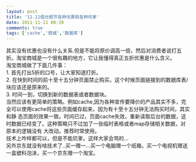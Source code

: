```yaml
---
layout: post
title: '11.11借光棍节各种优惠和各种坑爹'
date: 2011-11-11 00:39
comments: true
tags: ['cache','商城','数据库']
---
```


其实没有优惠也没有什么关系.但是不能将原价调高一倍，然后对消费者说打五折。淘宝商城是一个很有趣的地方，它让我懂得真正五折优惠是什么含义。  
淘宝商城做了下面几件事：  
1\. 首先打出5折的口号，让大家知道打折。  
2\. 在快到时间的前十至十五分钟页面禁止购买。这个时候页面链接到的数据库表/块应该还是原来的。  
3\. 时间一到，切换到新的数据表或者数据块。  
当然应该有更简单的策略。例如cache,因为各种宣传要降价的产品其实不多，完全可以使用cache将这些页面缓存起来，因为有十至十五分钟无法购买时间，其实和静
态页面的效果一致。时间已过，页面cache失效，重新读取后台的数据，这时数据已经变了。这种策略只不过加了一张临时表格或者map存储相关数据，对原本的逻辑没有
大改动。推荐时常使用。  
技术上咋样都可以，但是不能坑爹。这样大家会骂的...  
另外京东就没有啥技术了..买一赠一...买一个电脑赠一个纸箱，买一个电视机赠送一盒塑料泡沫，买一个京东赠一个淘宝。

